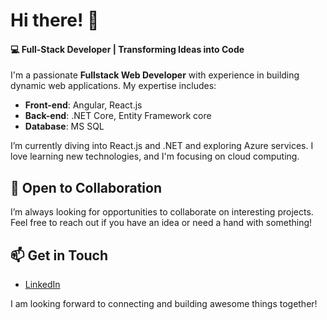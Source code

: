 # Hi there! 👋

#### 💻 Full-Stack Developer | Transforming Ideas into Code

I'm a passionate **Fullstack Web Developer** with experience in building dynamic web applications. My expertise includes:

- **Front-end**: Angular, React.js
- **Back-end**: .NET Core, Entity Framework core
- **Database**: MS SQL

I’m currently diving into React.js and .NET and exploring Azure services. I love learning new technologies, and I'm focusing on cloud computing.

## 💼 Open to Collaboration
I’m always looking for opportunities to collaborate on interesting projects. Feel free to reach out if you have an idea or need a hand with something!


## 📫 Get in Touch
- [LinkedIn](https://www.linkedin.com/in/snehal-prajapati-582146184/)

I am looking forward to connecting and building awesome things together!
